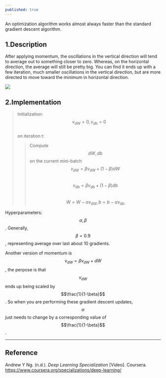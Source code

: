```yaml
---
published: true
---
```

An optimization algorithm works almost always faster than the standard gradient descent algorithm.

## 1.Description
After applying momentum, the oscillations in the vertical direction will tend to average out to something closer to zero. Whereas, on the horizontal direction, the average will still be pretty big. You can find it ends up with a few iteration, much smaller oscillations in the vertical direction, but are more directed to move toward the minimum in horizontal direction.

![]({{site.baseurl}}/images/momentum_1.PNG)

## 2.Implementation
> Initialization: $$v_{dW}=0, v_{db}=0$$  
> on iteration t:
>> Compute $$dW, db$$ on the current mini-batch  
>> $$v_{dW}=\beta v_{dW} + (1-\beta)dW$$  
>> $$v_{db}=\beta v_{db} + (1-\beta)db$$  
>> $$W = W - \alpha v_{dW}, b = b - \alpha v_{db}$$  
  
Hyperparameters:$$\alpha, \beta$$. Generally, $$\beta=0.9$$, representing average over last about 10 gradients.

Another version of momentum is $$v_{dW}=\beta v_{dW} + dW$$, the perpose is that $$v_{dW}$$ ends up being scaled by $$\frac{1}{1-\beta}$$. So when you are performing these gradient descent updates, $$\alpha$$ just needs to change by a corresponding value of $$\frac{1}{1-\beta}$$.

----
## Reference
Andrew Y Ng. (n.d.). _Deep Learning Specialization_ [Video]. Coursera.  
<https://www.coursera.org/specializations/deep-learning/>
